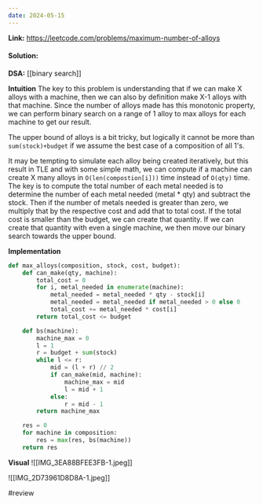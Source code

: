 ```yaml
---
date: 2024-05-15
---
```

**Link:** https://leetcode.com/problems/maximum-number-of-alloys
#### Solution:

**DSA:** [[binary search]]

**Intuition**
The key to this problem is understanding that if we can make X alloys with a machine, then we can also by definition make X-1 alloys with that machine. Since the number of alloys made has this monotonic property, we can perform binary search on a range of 1 alloy to max alloys for each machine to get our result. 

The upper bound of alloys is a bit tricky, but logically it cannot be more than `sum(stock)+budget` if we assume the best case of a composition of all 1's. 

It may be tempting to simulate each alloy being created iteratively, but this result in TLE and with some simple math, we can compute if a machine can create X many alloys in `O(len(compostion[i]))` time instead of `O(qty)` time. The key is to compute the total number of each metal needed is to determine the number of each metal needed (metal * qty) and subtract the stock. Then if the number of metals needed is greater than zero, we multiply that by the respective cost and add that to total cost. If the total cost is smaller than the budget, we can create that quantity. If we can create that quantity with even a single machine, we then move our binary search towards the upper bound.

**Implementation**
```python
def max_alloys(composition, stock, cost, budget):
	def can_make(qty, machine):
		total_cost = 0
		for i, metal_needed in enumerate(machine):
			metal_needed = metal_needed * qty - stock[i]
			metal_needed = metal_needed if metal_needed > 0 else 0
			total_cost += metal_needed * cost[i]
		return total_cost <= budget

	def bs(machine):
		machine_max = 0
		l = 1
		r = budget + sum(stock)
		while l <= r:
			mid = (l + r) // 2
			if can_make(mid, machine):
				machine_max = mid
				l = mid + 1
			else:
				r = mid - 1
		return machine_max

	res = 0
	for machine in composition:
		res = max(res, bs(machine))
	return res
```

**Visual**
![[IMG_3EA88BFEE3FB-1.jpeg]]

![[IMG_2D73961D8D8A-1.jpeg]]

#review 


